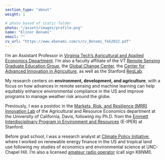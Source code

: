 ```yaml
---
section_type: "about"
weight: 1

# photo based of static folder
photo: "/assets/images/profile.png"
name: "Elinor Benami"
email: ""
cv_url: "https://www.ebenami.com/s/cv_Benami_feb2022.pdf"
---
```


I’m an Assistant Professor in [Virginia Tech’s Agricultural and Applied Economics Department](https://aaec.vt.edu/). I’m also a faculty affiliate of the VT [Remote Sensing Graduate Education Group](https://rsigep.frec.vt.edu/), the [Global Change Center](https://www.globalchange.vt.edu/), the [Center for Advanced Innovation in Agriculture](https://caia.cals.vt.edu/), as well as the Stanford [RegLab](https://reglab.stanford.edu/). 

My research centers on **environment, development, and agriculture**, with a focus on how advances in remote sensing and machine learning can help equitably enhance environmental compliance in the US and improve programs to manage weather risk around the globe.

Previously, I was a postdoc in the [Markets, Risk, and Resilience (MRR) Innovation Lab](https://basis.ucdavis.edu/) of the Agricultural and Resource Economics department at the University of California, Davis, following my Ph.D. from the [Emmett Interdisciplinary Program in Environment and Resources](https://pangea.stanford.edu/eiper) (E-IPER) at Stanford.

Before grad school, I was a research analyst at [Climate Policy Initiative](https://climatepolicyinitiative.org/), where I worked on renewable energy finance in the US and tropical land use following my studies of economics and environmental science at UNC-Chapel Hill. I’m also a licensed [amateur radio operator](https://www.fcc.gov/wireless/bureau-divisions/mobility-division/amateur-radio-service) (call sign K6NMI).